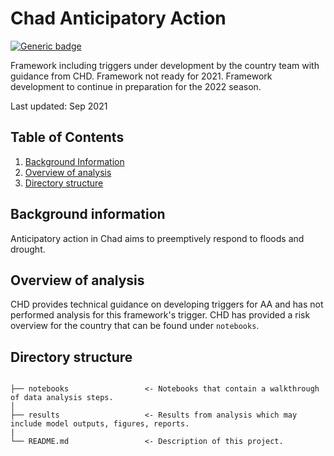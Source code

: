 # Chad Anticipatory Action

[![Generic badge](https://img.shields.io/badge/STATUS-UNDER%20DEVELOPMENT-%23007CE0)](https://shields.io/)

Framework including triggers under development by the country team with guidance from CHD. Framework not ready for 2021. 
Framework development to continue in preparation for the 2022 season.

Last updated: Sep 2021

##  Table of Contents
1. [Background Information](#background-information)
2. [Overview of analysis](#overview-of-analysis)
3. [Directory structure](#directory-structure)

## Background information

Anticipatory action in Chad aims to preemptively respond to floods and drought.  

## Overview of analysis

CHD provides technical guidance on developing triggers for AA and has not performed analysis for this framework's trigger. CHD has provided a risk overview for the country that can be found under `notebooks`.

## Directory structure

```

├── notebooks                 <- Notebooks that contain a walkthrough of data analysis steps. 
│
├── results                   <- Results from analysis which may include model outputs, figures, reports.  
|
└── README.md                 <- Description of this project.

```
